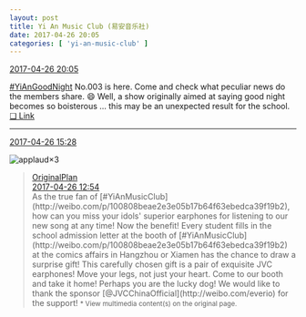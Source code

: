 ```yaml
---
layout: post
title: Yi An Music Club (易安音乐社)
date: 2017-04-26 20:05
categories: [ 'yi-an-music-club' ]
---
```


<div class="weibo-info">
  <a href="http://weibo.com/6094546964/F0mM0fcnJ">2017-04-26 20:05</a>
</div>

[#YiAnGoodNight](http://weibo.com/p/10080892b104a59bff303ca883e7931b5b916e) No.003 is here. Come and check what peculiar news do the members share. :smile: Well, a show originally aimed at saying good night becomes so boisterous … this may be an unexpected result for the school. [❏ Link](http://m.ximalaya.com/78339006/sound/36426937)

<!-- more -->

---

<div class="weibo-info">
  <a href="http://weibo.com/6094546964/F0kXwlfNr">2017-04-26 15:28</a>
</div>

![applaud](http://img.t.sinajs.cn/t4/appstyle/expression/ext/normal/36/gza_org.gif)×3

> <div class="weibo-post-name">
>   <a href="http://weibo.com/satosan">OriginalPlan</a>
> </div>
> <div class="weibo-info">
>   <a href="http://weibo.com/5626539553/F0jX3ls90">2017-04-26 12:54</a>
> </div>
> As the true fan of [#YiAnMusicClub](http://weibo.com/p/100808beae2e3e05b17b64f63ebedca39f19b2), how can you miss your idols' superior earphones for listening to our new song at any time! Now the benefit! Every student fills in the school admission letter at the booth of [#YiAnMusicClub](http://weibo.com/p/100808beae2e3e05b17b64f63ebedca39f19b2) at the comics affairs in Hangzhou or Xiamen has the chance to draw a surprise gift! This carefully chosen gift is a pair of exquisite JVC earphones! Move your legs, not just your heart. Come to our booth and take it home! Perhaps you are the lucky dog! We would like to thank the sponsor [@JVCChinaOfficial](http://weibo.com/everio) for the support!  
> <small>* View multimedia content(s) on the original page.</small>
